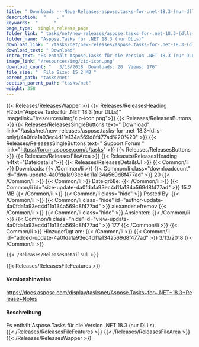 ```yaml
---
title: " Downloads ---Neue-Releases-aspose.tasks-for-.net-18.3-(nur-dlls) . "
description:  "    . " 
keywords:  "    . " 
page_type:  single_release_page
folder_link: " tasks/net/new-releases/aspose.tasks-for-.net-18.3-(dlls-only)/"
folder_name: "Aspose.Tasks für .NET 18.3 (nur DLLs)"
download_link: " /tasks/net/new-releases/aspose.tasks-for-.net-18.3-(dlls-only)/4a0fda1a93ec4d11a134a569d8f477ad"
download_text: " Download"
Intro_text: "Es enthält Aspose.Tasks für die Version .NET 18.3 (nur DLLs)."
image_link: "/resources/img/zip-icon.png"
download_count: "   3/13/2018  Downloads: 20  Views: 176"
file_size: "  File Size: 15.2 MB "
parent_path: "tasks/net"
section_parent_path: "tasks/net"
weight: 358
---
```


{{< Releases/ReleasesWapper >}}
  {{< Releases/ReleasesHeading H2txt="Aspose.Tasks für .NET 18.3 (nur DLLs)" imagelink="/resources/img/zip-icon.png">}}
  {{< Releases/ReleasesButtons >}}
    {{< Releases/ReleasesSingleButtons text=" Download" link="/tasks/net/new-releases/aspose.tasks-for-.net-18.3-(dlls-only)/4a0fda1a93ec4d11a134a569d8f477ad%20%20" >}}
    {{< Releases/ReleasesSingleButtons text=" Support Forum " link="https://forum.aspose.com/c/tasks" >}}
  {{< Releases/ReleasesButtons >}}
  {{< Releases/ReleasesFileArea >}}
    {{< Releases/ReleasesHeading h4txt="Dateidetails">}}
    {{< Releases/ReleasesDetailsUl >}}
            {{< Common/li >}} Downloads: {{< /Common/li >}}
      {{< Common/li class="downloadcount" id="dwn-update-4a0fda1a93ec4d11a134a569d8f477ad" >}} 20 {{< /Common/li >}}
      {{< Common/li >}} Dateigröße: {{< /Common/li >}}
      {{< Common/li id="size-update-4a0fda1a93ec4d11a134a569d8f477ad" >}} 15.2 MB {{< /Common/li >}} 
      {{< Common/li  class="hide" >}} Posted By: {{< /Common/li >}} 
      {{< Common/li class="hide" id="author-update-4a0fda1a93ec4d11a134a569d8f477ad" >}} alexander.efremov {{< /Common/li >}}
      {{< Common/li class="hide" >}} Ansichten: {{< /Common/li >}}
      {{< Common/li class="hide" id="view-update-4a0fda1a93ec4d11a134a569d8f477ad" >}} 177 {{< /Common/li >}}
      {{< Common/li >}} Hinzugefügt am: {{< /Common/li >}}
      {{< Common/li id="added-update-4a0fda1a93ec4d11a134a569d8f477ad" >}} 3/13/2018 {{< /Common/li >}} 

    {{< /Releases/ReleasesDetailsUl >}}

  {{< Releases/ReleasesFileFeatures >}}
      <h4>Versionshinweise</h4><div> <a href="https://docs.aspose.com/display/tasksnet/Aspose.Tasks+for+.NET+18.3+Release+Notes">https://docs.aspose.com/display/tasksnet/Aspose.Tasks+for+.NET+18.3+Release+Notes</a></div><h4> Beschreibung</h4><div class="HTMLDescription"> Es enthält Aspose.Tasks für die Version .NET 18.3 (nur DLLs).</div>
  {{< /Releases/ReleasesFileFeatures >}}
 {{< /Releases/ReleasesFileArea >}}
{{< /Releases/ReleasesWapper >}}



